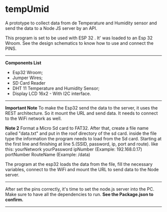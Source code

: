 # tempUmid
A prototype to collect data from de Temperature and Humidity sensor and send the data to a Node JS server by an API.

This program is set to be used with ESP 32 . It' was loaded to an Esp 32 Wroom.
See the design schematics to know how to use and connect the PINS.

**********************************************************************************************************************
**Components List**
* Esp32 Wroom;
* Jumper Wires;
* SD Card Reader
* DHT 11 Temperature and Humidity Sensor;
* Display LCD 16x2 - With I2C interface.
**********************************************************************************************************************
**Important Note**
To make the Esp32 send the data to the server, it uses the REST architecture.
So it mount the URL and send data.
It needs to connect to the WiFi network as well.

**Note 2**
Format a Micro Sd card to FAT32.
After that, create a file name called "data.txt" and put in the roof directory of the sd card.
inside the file type the information the program needs to load from the Sd card. Starting at the first line and finishing at line 5.(SSID, password, ip, port and route).
like this:
yourNetwork
yourPassword
ipNumber  (Example: 192.168.0.17)
portNumber
RouteName (Example: /data)

The program at the esp32 loads the data from the file, fill the necessary variables, connect to the WiFi and mount the URL to send data to the Node server.
***********************************************************************************************************************
After set the pins correctly, it's time to set the node.js server into the PC.
Make sure to have all the dependencies to run.
**See the Package.json to confirm.**
***********************************************************************************************************************
